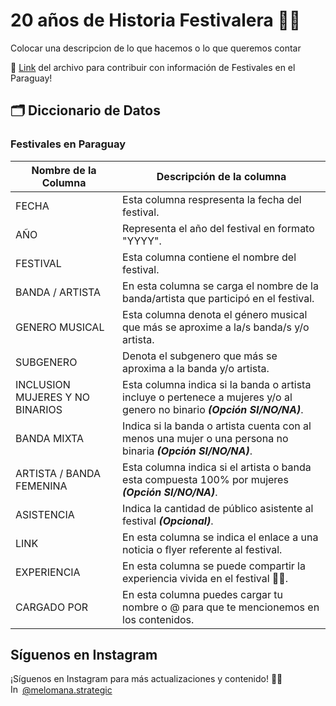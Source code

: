 #  20 años de Historia Festivalera 🤘🏻

Colocar una descripcion de lo que hacemos o lo que queremos contar

 
📄 [Link](https://docs.google.com/spreadsheets/d/10qpAe0L747MLAO-dC1a43E5lL18jxei0Q2VPklyt1Ms/pubhtml?gid=0&single=true) del archivo para contribuir con información de Festivales en el Paraguay! 

## 🗂️ Diccionario de Datos

### Festivales en Paraguay

| Nombre de la Columna           | Descripción de la columna                                                                                                                                 |
|-------------------------------|----------------------------------------------------------------------------------------------------------------------------------------------|
| FECHA                   | Esta columna respresenta la fecha del festival.                                                            |
| AÑO               | Representa el año del festival en formato "YYYY".                                                                                       |
| FESTIVAL                     | Esta columna contiene el nombre del festival.                                                                               |
| BANDA / ARTISTA              | En esta columna se carga el nombre de la banda/artista que participó en el festival.                                                                          |
| GENERO MUSICAL                         | Esta columna denota el género musical que más se aproxime a la/s banda/s y/o artista. |
| SUBGENERO                     | Denota el subgenero que más se aproxima a la banda y/o artista.                                                                                              |
| INCLUSION MUJERES Y NO BINARIOS          | Esta columna indica si la banda o artista  incluye o pertenece a mujeres y/o al genero no binario ***(Opción SI/NO/NA)***. |
| BANDA MIXTA                        | Indica si la banda o artista cuenta con al menos una mujer o una persona no binaria ***(Opción SI/NO/NA)***.                               |
| ARTISTA / BANDA FEMENINA                   | Esta columna indica si el artista o banda esta compuesta 100% por mujeres ***(Opción SI/NO/NA)***.                                            |
| ASISTENCIA                          | Indica la cantidad de público asistente al festival ***(Opcional)***.                          |
| LINK                   | En esta columna se indica el enlace a una noticia o flyer referente al festival.                                                                            |
| EXPERIENCIA                  | En esta columna se puede compartir la experiencia vivida en el festival 🤘🏻.                                                                                         |
| CARGADO POR                  | En esta columna puedes cargar tu nombre o @ para que te mencionemos en los contenidos.                                                                                |




## Síguenos en Instagram

¡Síguenos en Instagram para más actualizaciones y contenido! 📸✨  
<a href="https://www.instagram.com/melomana.strategic/"><img src="https://upload.wikimedia.org/wikipedia/commons/a/a5/Instagram_icon.png" alt="Instagram" width="15"></a> [@melomana.strategic](https://www.instagram.com/melomana.strategic/)
